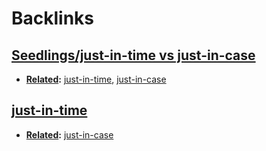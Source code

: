 
# Backlinks
## [Seedlings/just-in-time vs just-in-case](<Seedlings/just-in-time vs just-in-case.md>)
- **[Related](<Related.md>):** [just-in-time](<just-in-time.md>), [just-in-case](<just-in-case.md>)

## [just-in-time](<just-in-time.md>)
- **[Related](<Related.md>):** [just-in-case](<just-in-case.md>)


